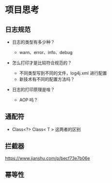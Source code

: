# 项目思考

## 日志规范

- 日志的类型有多少种？
    - warn、error、info、debug
- 怎么打印才是比较符合规范的？
    - 不同类型写到不同的文件，log4j.xml 进行配置
    - 新技术有不同的配置方法吗？

- 日志的打印原理是啥？
    - AOP 吗？



## 通配符

- Class<?>  Class< T > 这两者的区别



## 拦截器

https://www.jianshu.com/p/becf73e7b06e

## 幂等性






































